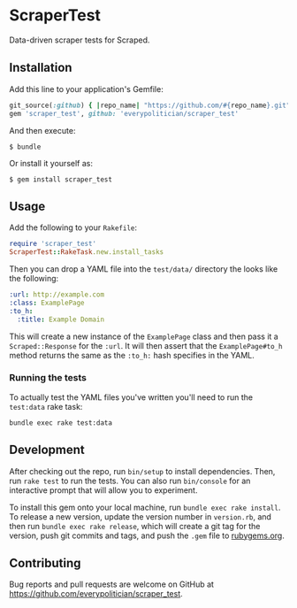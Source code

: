 # ScraperTest

Data-driven scraper tests for Scraped.

## Installation

Add this line to your application's Gemfile:

```ruby
git_source(:github) { |repo_name| "https://github.com/#{repo_name}.git" }
gem 'scraper_test', github: 'everypolitician/scraper_test'
```

And then execute:

    $ bundle

Or install it yourself as:

    $ gem install scraper_test

## Usage

Add the following to your `Rakefile`:

```ruby
require 'scraper_test'
ScraperTest::RakeTask.new.install_tasks
```

Then you can drop a YAML file into the `test/data/` directory the looks like the following:

```yaml
:url: http://example.com
:class: ExamplePage
:to_h:
  :title: Example Domain
```

This will create a new instance of the `ExamplePage` class and then pass it a `Scraped::Response` for the `:url`. It will then assert that the `ExamplePage#to_h` method returns the same as the `:to_h:` hash specifies in the YAML.

### Running the tests

To actually test the YAML files you've written you'll need to run the `test:data` rake task:

    bundle exec rake test:data

## Development

After checking out the repo, run `bin/setup` to install dependencies. Then, run `rake test` to run the tests. You can also run `bin/console` for an interactive prompt that will allow you to experiment.

To install this gem onto your local machine, run `bundle exec rake install`. To release a new version, update the version number in `version.rb`, and then run `bundle exec rake release`, which will create a git tag for the version, push git commits and tags, and push the `.gem` file to [rubygems.org](https://rubygems.org).

## Contributing

Bug reports and pull requests are welcome on GitHub at https://github.com/everypolitician/scraper_test.
